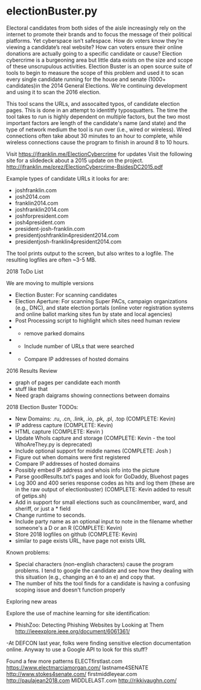 electionBuster.py
=================
Electoral candidates from both sides of the aisle increasingly rely on the internet to promote their brands and to focus the message of their political platforms. Yet cyberspace isn’t safespace. How do voters know they’re viewing a candidate’s real website? How can voters ensure their online donations are actually going to a specific candidate or cause? Election cybercrime is a burgeoning area but little data exists on the size and scope of these unscrupulous activities. Election Buster is an open source suite of tools to begin to measure the scope of this problem and used it to scan every single candidate running for the house and senate (1000+ candidates)in the 2014 General Elections. We're continuing development and using it to scan the 2016 election.

This tool scans the URLs, and assocaited typos, of candidate election pages. This is done in an attempt to identitfy typosquatters. The time the tool takes to run is highly dependent on multiple factors, but the two most important factors are  length of the candidate's name (and state) and the type of network medium the tool is run over (i.e., wired or wireless). Wired connections often take about 30 minutes to an hour to complete, while wireless connections cause the program to finish in around 8 to 10 hours. 

Visit https://jfranklin.me/ElectionCybercrime for updates
Visit the following site for a slidedeck about a 2015 update on the project. 
http://jfranklin.me/prez/ElectionCybercrime-BsidesDC2015.pdf

Example types of candidate URLs it looks for are:

- joshfranklin.com
- josh2014.com
- franklin2014.com
- joshfranklin2014.com
- joshforpresident.com
- josh4president.com
- president-josh-franklin.com
- presidentjoshfranklin4president2014.com
- presidentjosh-franklin4president2014.com

The tool prints output to the screen, but also writes to a logfile. The resulting logfiles are often ~3-5 MB. 

2018 ToDo List  

We are moving to multiple versions 
- Election Buster: For scanning candidates 
- Election Aperture: For scanning Super PACs, campaign organizations (e.g., DNC), and state election portals (online voter registration systems and online ballot marking sites fun by state and local agencies)
- Post Processing script to highlight which sites need human review
- - remove parked domains 
- - Include number of URLs that were searched 
- - Compare IP addresses of hosted domains  

2016 Results Review 
- graph of pages per candidate each month 
- stuff like that 
- Need graph daigrams showing connections between domains 

2018 Election Buster TODOs: 
- New Domains: .ru, .cn, .link, .io, .pk, .pl, .top (COMPLETE: Kevin) 
- IP address capture (COMPLETE: Kevin)   
- HTML capture (COMPLETE: Kevin ) 
- Update WhoIs capture and storage (COMPLETE: Kevin - the tool WhoAreThey.py is deprecated)
- Include optional support for middle names (COMPLETE: Josh ) 
- Figure out when domains were first registered 
- Compare IP addresses of hosted domains
- Possibly embed IP address and whois info into the picture 
- Parse goodResults.txt's pages and look for GoDaddy, Bluehost pages 
- Log 300 and 400 series response codes as hits and log them (these are in the raw output of electionbuster)  (COMPLETE: Kevin added to result of getips.sh)
- Add in support for small elections such as councilmember, ward, and sheriff, or just a * field
- Change runtime to seconds. 
- Include party name as an optional input to note in the filename whether someone's a D or an R (COMPLETE: Kevin)
- Store 2018 logfiles on github (COMPLETE: Kevin)
- similar to page exists URL, have page not exists URL 

Known problems:
- Special characters (non-english characters) cause the program problems. I tend to google the candidate and see how they dealing with this situation (e.g., changing an é to an e) and copy that. 
- The number of hits the tool finds for a candidate is having a confusing scoping issue and doesn't function properly 

Exploring new areas

Explore the use of machine learning for site identification: 
- PhishZoo: Detecting Phishing Websites by Looking at Them
http://ieeexplore.ieee.org/document/6061361/

-At DEFCON last year, folks were finding sensitive election documentation online. Anyway to use a Google API to look for this stuff? 


Found a few more patterns
ELECTfirstlast.com      https://www.electmarciamorgan.com/
lastname4SENATE         http://www.stokes4senate.com/
firstmiddleyear.com     http://paulajean2018.com
MIDDLELAST.com          http://rikkivaughn.com/
	
